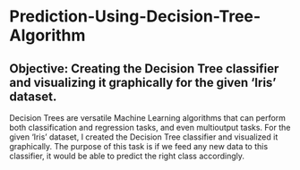 # Prediction-Using-Decision-Tree-Algorithm

## Objective: Creating the Decision Tree classifier and visualizing it graphically for the given ‘Iris’ dataset.

Decision Trees are versatile Machine Learning algorithms that can perform both classification and regression tasks, and even multioutput tasks. For the given ‘Iris’ dataset, I created the Decision Tree classifier and visualized it graphically. The purpose of this task is if we feed any new data to this classifier, it would be able to predict the right class accordingly.
